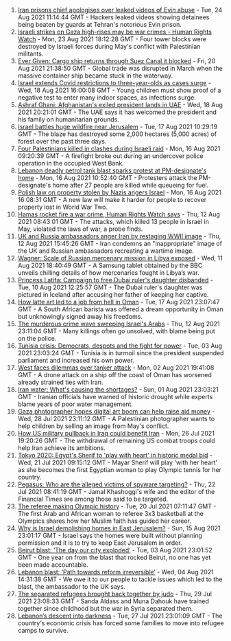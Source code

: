 1. [Iran prisons chief apologises over leaked videos of Evin abuse](https://www.bbc.co.uk/news/world-middle-east-58315816?at_medium=RSS&at_campaign=KARANGA) - Tue, 24 Aug 2021 11:14:44 GMT - Hackers leaked videos showing detainees being beaten by guards at Tehran's notorious Evin prison.
2. [Israeli strikes on Gaza high-rises may be war crimes - Human Rights Watch](https://www.bbc.co.uk/news/world-middle-east-58305586?at_medium=RSS&at_campaign=KARANGA) - Mon, 23 Aug 2021 18:12:28 GMT - Four tower blocks were destroyed by Israeli forces during May's conflict with Palestinian militants.
3. [Ever Given: Cargo ship returns through Suez Canal it blocked](https://www.bbc.co.uk/news/world-middle-east-58288512?at_medium=RSS&at_campaign=KARANGA) - Fri, 20 Aug 2021 21:38:50 GMT - Global trade was disrupted in March when the massive container ship became stuck in the waterway.
4. [Israel extends Covid restrictions to three-year-olds as cases surge](https://www.bbc.co.uk/news/world-middle-east-58245285?at_medium=RSS&at_campaign=KARANGA) - Wed, 18 Aug 2021 16:00:08 GMT - Young children must show proof of a negative test to enter many indoor spaces, as infections surge.
5. [Ashraf Ghani: Afghanistan's exiled president lands in UAE](https://www.bbc.co.uk/news/world-asia-58260902?at_medium=RSS&at_campaign=KARANGA) - Wed, 18 Aug 2021 20:21:01 GMT - The UAE says it has welcomed the president and his family on humanitarian grounds.
6. [Israel battles huge wildfire near Jerusalem](https://www.bbc.co.uk/news/world-middle-east-58243631?at_medium=RSS&at_campaign=KARANGA) - Tue, 17 Aug 2021 10:29:19 GMT - The blaze has destroyed some 2,000 hectares (5,000 acres) of forest over the past three days.
7. [Four Palestinians killed in clashes during Israeli raid](https://www.bbc.co.uk/news/world-middle-east-58228621?at_medium=RSS&at_campaign=KARANGA) - Mon, 16 Aug 2021 09:20:39 GMT - A firefight broke out during an undercover police operation in the occupied West Bank.
8. [Lebanon deadly petrol tank blast sparks protest at PM-designate's home](https://www.bbc.co.uk/news/world-middle-east-58229183?at_medium=RSS&at_campaign=KARANGA) - Mon, 16 Aug 2021 10:52:40 GMT - Protesters attack the PM-designate's home after 27 people are killed while queueing for fuel.
9. [Polish law on property stolen by Nazis angers Israel](https://www.bbc.co.uk/news/world-europe-58218750?at_medium=RSS&at_campaign=KARANGA) - Mon, 16 Aug 2021 16:08:31 GMT - A new law will make it harder for people to recover property lost in World War Two.
10. [Hamas rocket fire a war crime, Human Rights Watch says](https://www.bbc.co.uk/news/world-middle-east-58183968?at_medium=RSS&at_campaign=KARANGA) - Thu, 12 Aug 2021 08:43:01 GMT - The attacks, which killed 13 people in Israel in May, violated the laws of war, a probe finds.
11. [UK and Russia ambassadors anger Iran by restaging WWII image](https://www.bbc.co.uk/news/world-middle-east-58186006?at_medium=RSS&at_campaign=KARANGA) - Thu, 12 Aug 2021 15:45:26 GMT - Iran condemns an "inappropriate" image of the UK and Russian ambassadors recreating a wartime image.
12. [Wagner: Scale of Russian mercenary mission in Libya exposed](https://www.bbc.co.uk/news/world-africa-58009514?at_medium=RSS&at_campaign=KARANGA) - Wed, 11 Aug 2021 18:40:49 GMT - A Samsung tablet obtained by the BBC unveils chilling details of how mercenaries fought in Libya’s war.
13. [Princess Latifa: Campaign to free Dubai ruler's daughter disbanded](https://www.bbc.co.uk/news/world-middle-east-58156419?at_medium=RSS&at_campaign=KARANGA) - Tue, 10 Aug 2021 12:25:57 GMT - The Dubai ruler's daughter was pictured in Iceland after accusing her father of keeping her captive.
14. [How latte art led to a job from hell in Oman](https://www.bbc.co.uk/news/world-africa-57990393?at_medium=RSS&at_campaign=KARANGA) - Tue, 17 Aug 2021 23:07:47 GMT - A South African barista was offered a dream opportunity in Oman but unknowingly signed away his freedoms.
15. [The murderous crime wave sweeping Israel's Arabs](https://www.bbc.co.uk/news/world-middle-east-58183954?at_medium=RSS&at_campaign=KARANGA) - Thu, 12 Aug 2021 23:11:04 GMT - Many killings often go unsolved, with blame being put on the police.
16. [Tunisia crisis: Democrats, despots and the fight for power](https://www.bbc.co.uk/news/world-africa-58071263?at_medium=RSS&at_campaign=KARANGA) - Tue, 03 Aug 2021 23:03:24 GMT - Tunisia is in turmoil since the president suspended parliament and increased his own power.
17. [West faces dilemmas over tanker attack](https://www.bbc.co.uk/news/world-middle-east-58061401?at_medium=RSS&at_campaign=KARANGA) - Mon, 02 Aug 2021 19:41:08 GMT - A drone attack on a ship off the coast of Oman has worsened already strained ties with Iran.
18. [Iran water: What's causing the shortages?](https://www.bbc.co.uk/news/58012290?at_medium=RSS&at_campaign=KARANGA) - Sun, 01 Aug 2021 23:03:21 GMT - Iranian officials have warned of historic drought while experts blame years of poor water management.
19. [Gaza photographer hopes digital art boom can help raise aid money](https://www.bbc.co.uk/news/world-middle-east-57970467?at_medium=RSS&at_campaign=KARANGA) - Wed, 28 Jul 2021 23:11:12 GMT - A Palestinian photographer wants to help children by selling an image from May's conflict.
20. [How US military pullback in Iraq could benefit Iran](https://www.bbc.co.uk/news/world-middle-east-57976007?at_medium=RSS&at_campaign=KARANGA) - Mon, 26 Jul 2021 19:20:26 GMT - The withdrawal of remaining US combat troops could help Iran achieve its ambitions.
21. [Tokyo 2020: Egypt's Sherif to 'play with heart' in historic medal bid](https://www.bbc.co.uk/sport/africa/57844534?at_medium=RSS&at_campaign=KARANGA) - Wed, 21 Jul 2021 09:15:12 GMT - Mayar Sherif will play 'with her heart' as she becomes the first Egyptian woman to play Olympic tennis for her country.
22. [Pegasus: Who are the alleged victims of spyware targeting?](https://www.bbc.co.uk/news/world-57891506?at_medium=RSS&at_campaign=KARANGA) - Thu, 22 Jul 2021 08:41:19 GMT - Jamal Khashoggi's wife and the editor of the Financial Times are among those said to be targeted.
23. [The referee making Olympic history](https://www.bbc.co.uk/sport/africa/57899407?at_medium=RSS&at_campaign=KARANGA) - Tue, 20 Jul 2021 07:11:47 GMT - The first Arab and African woman to referee 3x3 basketball at the Olympics shares how her Muslim faith has guided her career.
24. [Why is Israel demolishing homes in East Jerusalem?](https://www.bbc.co.uk/news/world-middle-east-58201218?at_medium=RSS&at_campaign=KARANGA) - Sun, 15 Aug 2021 23:01:17 GMT - Israel says the homes were built without planning permission and it is to try to keep East Jerusalem in order.
25. [Beirut blast: ‘The day our city exploded’](https://www.bbc.co.uk/news/world-middle-east-58076999?at_medium=RSS&at_campaign=KARANGA) - Tue, 03 Aug 2021 23:01:52 GMT - One year on from the blast that rocked Beirut, no one has yet been made accountable.
26. [Lebanon blast: ‘Path towards reform irreversible’](https://www.bbc.co.uk/news/world-middle-east-58091119?at_medium=RSS&at_campaign=KARANGA) - Wed, 04 Aug 2021 14:31:38 GMT - We owe it to our people to tackle issues which led to the blast, the ambassador to the UK says.
27. [The separated refugees brought back together by judo](https://www.bbc.co.uk/news/world-58020945?at_medium=RSS&at_campaign=KARANGA) - Thu, 29 Jul 2021 23:08:33 GMT - Sanda Aldass and Muna Dahouk have trained together since childhood but the war in Syria separated them.
28. [Lebanon’s descent into darkness](https://www.bbc.co.uk/news/world-middle-east-57988693?at_medium=RSS&at_campaign=KARANGA) - Tue, 27 Jul 2021 23:01:09 GMT - The country's economic crisis has forced some families to move into refugee camps to survive.
